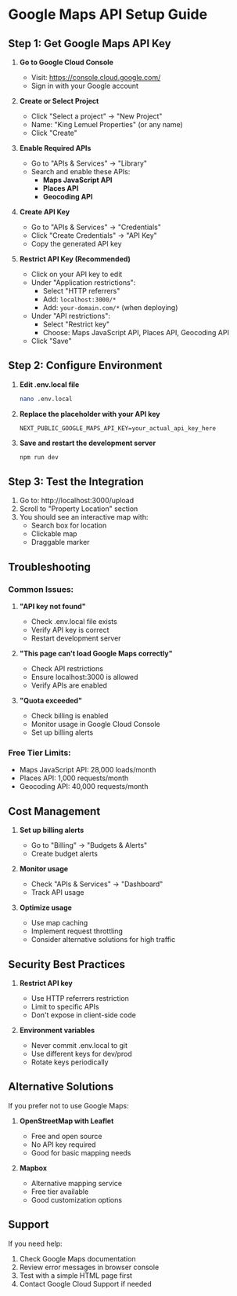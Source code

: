 # Google Maps API Setup Guide

## Step 1: Get Google Maps API Key

1. **Go to Google Cloud Console**
   - Visit: https://console.cloud.google.com/
   - Sign in with your Google account

2. **Create or Select Project**
   - Click "Select a project" → "New Project"
   - Name: "King Lemuel Properties" (or any name)
   - Click "Create"

3. **Enable Required APIs**
   - Go to "APIs & Services" → "Library"
   - Search and enable these APIs:
     - **Maps JavaScript API**
     - **Places API**
     - **Geocoding API**

4. **Create API Key**
   - Go to "APIs & Services" → "Credentials"
   - Click "Create Credentials" → "API Key"
   - Copy the generated API key

5. **Restrict API Key (Recommended)**
   - Click on your API key to edit
   - Under "Application restrictions":
     - Select "HTTP referrers"
     - Add: `localhost:3000/*`
     - Add: `your-domain.com/*` (when deploying)
   - Under "API restrictions":
     - Select "Restrict key"
     - Choose: Maps JavaScript API, Places API, Geocoding API
   - Click "Save"

## Step 2: Configure Environment

1. **Edit .env.local file**
   ```bash
   nano .env.local
   ```

2. **Replace the placeholder with your API key**
   ```
   NEXT_PUBLIC_GOOGLE_MAPS_API_KEY=your_actual_api_key_here
   ```

3. **Save and restart the development server**
   ```bash
   npm run dev
   ```

## Step 3: Test the Integration

1. Go to: http://localhost:3000/upload
2. Scroll to "Property Location" section
3. You should see an interactive map with:
   - Search box for location
   - Clickable map
   - Draggable marker

## Troubleshooting

### Common Issues:

1. **"API key not found"**
   - Check .env.local file exists
   - Verify API key is correct
   - Restart development server

2. **"This page can't load Google Maps correctly"**
   - Check API restrictions
   - Ensure localhost:3000 is allowed
   - Verify APIs are enabled

3. **"Quota exceeded"**
   - Check billing is enabled
   - Monitor usage in Google Cloud Console
   - Set up billing alerts

### Free Tier Limits:
- Maps JavaScript API: 28,000 loads/month
- Places API: 1,000 requests/month
- Geocoding API: 40,000 requests/month

## Cost Management

1. **Set up billing alerts**
   - Go to "Billing" → "Budgets & Alerts"
   - Create budget alerts

2. **Monitor usage**
   - Check "APIs & Services" → "Dashboard"
   - Track API usage

3. **Optimize usage**
   - Use map caching
   - Implement request throttling
   - Consider alternative solutions for high traffic

## Security Best Practices

1. **Restrict API key**
   - Use HTTP referrers restriction
   - Limit to specific APIs
   - Don't expose in client-side code

2. **Environment variables**
   - Never commit .env.local to git
   - Use different keys for dev/prod
   - Rotate keys periodically

## Alternative Solutions

If you prefer not to use Google Maps:

1. **OpenStreetMap with Leaflet**
   - Free and open source
   - No API key required
   - Good for basic mapping needs

2. **Mapbox**
   - Alternative mapping service
   - Free tier available
   - Good customization options

## Support

If you need help:
1. Check Google Maps documentation
2. Review error messages in browser console
3. Test with a simple HTML page first
4. Contact Google Cloud Support if needed
